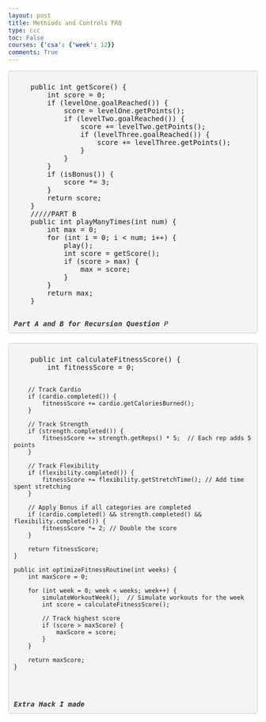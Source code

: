 ```yaml
---
layout: post
title: Methiods and Controls FRQ 
type: ccc
toc: False
courses: {'csa': {'week': 12}}
comments: True
---
```



<div style="background-color: #f4f4f4; border: 1px solid #ccc; padding: 10px; border-radius: 5px; font-family: monospace;">
  <pre>
    public int getScore() {
        int score = 0;
        if (levelOne.goalReached()) {
            score = levelOne.getPoints();
            if (levelTwo.goalReached()) {
                score += levelTwo.getPoints();
                if (levelThree.goalReached()) {
                    score += levelThree.getPoints();
                }
            }
        }
        if (isBonus()) {
            score *= 3;
        }
        return score;
    }
    /////PART B
    public int playManyTimes(int num) {
        int max = 0;
        for (int i = 0; i < num; i++) {
            play();
            int score = getScore();
            if (score > max) {
                max = score;
            }
        }
        return max;
    }
  </pre>
  <div style="margin-top: 10px; font-style: italic; color: #333;">
    <strong>Part A and B for Recursion Question</strong> P
  </div>
</div>

<div style="height: 20px;"></div> <!-- Spacer for visual separation -->

<div style="background-color: #f4f4f4; border: 1px solid #ccc; padding: 10px; border-radius: 5px; font-family: monospace;">
  <pre>
    public int calculateFitnessScore() {
        int fitnessScore = 0;

        // Track Cardio
        if (cardio.completed()) {
            fitnessScore += cardio.getCaloriesBurned();
        }

        // Track Strength
        if (strength.completed()) {
            fitnessScore += strength.getReps() * 5;  // Each rep adds 5 points
        }

        // Track Flexibility
        if (flexibility.completed()) {
            fitnessScore += flexibility.getStretchTime(); // Add time spent stretching
        }

        // Apply Bonus if all categories are completed
        if (cardio.completed() && strength.completed() && flexibility.completed()) {
            fitnessScore *= 2; // Double the score
        }

        return fitnessScore;
    }

    public int optimizeFitnessRoutine(int weeks) {
        int maxScore = 0;

        for (int week = 0; week < weeks; week++) {
            simulateWorkoutWeek();  // Simulate workouts for the week
            int score = calculateFitnessScore();

            // Track highest score
            if (score > maxScore) {
                maxScore = score;
            }
        }

        return maxScore;
    }
  </pre>
  <div style="margin-top: 10px; font-style: italic; color: #333;">
    <strong>Extra Hack I made</strong>
  </div>
</div>
